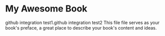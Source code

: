 My Awesome Book
=======
github integration test1.github integration test2
This file file serves as your book's preface, a great place to describe your book's content and ideas.
